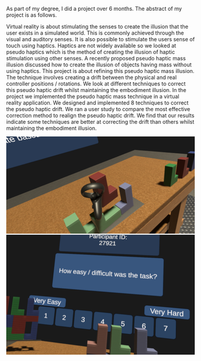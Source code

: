 As part of my degree, I did a project over 6 months. The abstract of my project is as follows.

Virtual reality is about stimulating the senses to create the illusion that the user exists in a simulated world. This is commonly achieved through the visual and auditory senses. It is also possible to stimulate the users sense of touch using haptics. Haptics are not widely available so we looked at pseudo haptics which is the method of creating the illusion of haptic stimulation using other senses. A recently proposed pseudo haptic mass illusion discussed how to create the illusion of objects having mass without using haptics. This project is about refining this pseudo haptic mass illusion. The technique involves creating a drift between the physical and real controller positions / rotations. We look at different techniques to correct this pseudo haptic drift whilst maintaining the embodiment illusion. In the project we implemented the pseudo haptic mass technique in a virtual reality application. We designed and implemented 8 techniques to correct the pseudo haptic drift. We ran a user study to compare the most effective correction method to realign the pseudo haptic drift. We find that our results indicate some techniques are better at correcting the drift than others whilst maintaining the embodiment illusion.

![VR Experiment](src/assets/images/vr_experiment.png)
![VR Experiment Difficulty Question](src/assets/images/vr_experiment2.png)